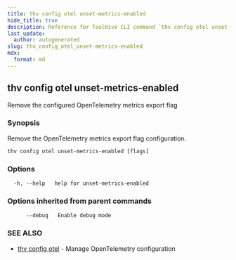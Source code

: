 ```yaml
---
title: thv config otel unset-metrics-enabled
hide_title: true
description: Reference for ToolHive CLI command `thv config otel unset-metrics-enabled`
last_update:
  author: autogenerated
slug: thv_config_otel_unset-metrics-enabled
mdx:
  format: md
---
```


## thv config otel unset-metrics-enabled

Remove the configured OpenTelemetry metrics export flag

### Synopsis

Remove the OpenTelemetry metrics export flag configuration.

```
thv config otel unset-metrics-enabled [flags]
```

### Options

```
  -h, --help   help for unset-metrics-enabled
```

### Options inherited from parent commands

```
      --debug   Enable debug mode
```

### SEE ALSO

* [thv config otel](thv_config_otel.md)	 - Manage OpenTelemetry configuration

